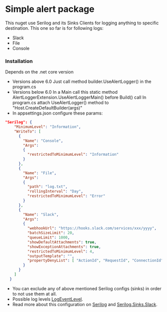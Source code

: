 # Simple alert package
This nuget use Serilog and its Sinks Clients for logging anything to specific destination.
This one so far is for following logs: 
- Slack
- File
- Console

### Installation
Depends on the .net core version
- Versions above 6.0
  Just call method builder.UseAlertLogger() in the program.cs
- Versions below 6.0
  In a Main call this static method AlertLoggerExtension.UseAlertLoggerMain() before Build() call
  In program.cs attach UseAlertLogger() method to "Host.CreateDefaultBuilder(args)"
- In appsettings.json configure these params:
```JSON
"Serilog": {
    "MinimumLevel": "Information",
    "WriteTo": [
      {
        "Name": "Console",
        "Args":
        {
          "restrictedToMinimumLevel": "Information"
        }
      },
      {
        "Name": "File",
        "Args":
        {
          "path": "log.txt",
          "rollingInterval": "Day",
          "restrictedToMinimumLevel": "Error"
        }
      },
      {
        "Name": "Slack",
        "Args": 
        {
          "webhookUrl": "https://hooks.slack.com/services/xxx/yyyy",
          "batchSizeLimit": 20,
          "queueLimit": 1000,
          "showDefaultAttachments": true,
          "showExceptionAttachments": true,
          "restrictedToMinimumLevel": 4,
          "outputTemplate": "",
          "propertyDenyList": [ "ActionId", "RequestId", "ConnectionId" ]
        }
      }
    ]
  }
```
- You can exclude any of above mentioned Serilog configs (sinks) in order to not use them at all.
- Possible log levels [LogEventLevel](https://github.com/serilog/serilog/blob/dev/src/Serilog/Events/LogEventLevel.cs).
- Read more about this configuration on [Serilog](https://serilog.net/) and [Serilog.Sinks.Slack](https://github.com/serilog-contrib/serilog-sinks-slackclient).

